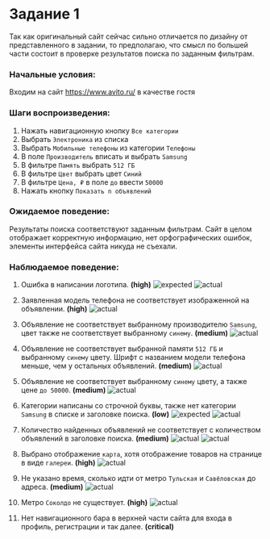 # Задание 1
Так как оригинальный сайт сейчас сильно отличается по дизайну от представленного в задании, то предполагаю, что смысл по большей части состоит в проверке результатов поиска по заданным фильтрам.

### Начальные условия:
Входим на сайт https://www.avito.ru/ в качестве гостя

### Шаги воспроизведения:
1. Нажать навигационную кнопку `Все категории`
2. Выбрать `Электроника` из списка
3. Выбрать `Мобильные телефоны` из категории `Телефоны`
4. В поле `Производитель` вписать и выбрать `Samsung`
5. В фильтре `Память` выбрать `512 ГБ`
6. В фильтре `Цвет` выбрать цвет `Синий`
7. В фильтре `Цена, ₽` в поле `до` ввести `50000`
8. Нажать кнопку `Показать n объявлений`

### Ожидаемое поведение:
Результаты поиска соответствуют заданным фильтрам. Сайт в целом отображает корректную информацию, нет орфографических ошибок, элементы интерфейса сайта никуда не съехали.

### Наблюдаемое поведение:
1. Ошибка в написании логотипа. **(high)**
![](img/img_1_1.png "expected")
![](img/img_1_2.png "actual")

2. Заявленная модель телефона не соответствует изображенной на объявлении. **(high)**
![](img/img_2.png "actual")

3. Объявление не соответствует выбранному производителю `Samsung`, цвет также не соответствует выбранному `синему`. **(medium)**
![](img/img_3.png "actual")

4. Объявление не соответствует выбранной памяти `512 ГБ` и выбранному `синему` цвету. Шрифт с названием модели телефона меньше, чем у остальных объявлений. **(medium)**
![](img/img_4.png "actual")

5. Объявление не соответствует выбранному `синему` цвету, а также цене `до 50000`. **(medium)**
![](img/img_5.png "actual")

6. Категории написаны со строчной буквы, также нет категории `Samsung` в списке и заголовке поиска. **(low)**
![](img/img_6_1.png "expected")
![](img/img_6_2.png "actual")

7. Количество найденных объявлений не соответствует с количеством объявлений в заголовке поиска. **(medium)**
![](img/img_7_1.png "actual")
![](img/img_7_2.png "actual")

8. Выбрано отображение `карта`, хотя отображение товаров на странице в виде `галереи`. **(high)**
![](img/img_8.png "actual")

9. Не указано время, сколько идти от метро `Тульская` и `Савёловская` до адреса. **(medium)**
![](img/img_9.png "actual")

10. Метро `Соколдо` не существует. **(high)**
![](img/img_10.png "actual")

11.  Нет навигационного бара в верхней части сайта для входа в профиль, регистрации и так далее. **(critical)**